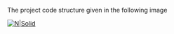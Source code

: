 The project code structure given in the following image

[![N|Solid](https://i.ibb.co/Xs6vgz1/Screenshot-2023-12-06-at-22-11-44.png)](https://nodesource.com/products/nsolid)
